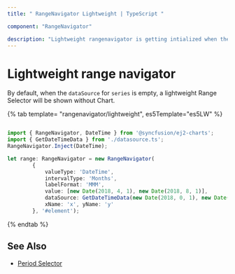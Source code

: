 ```yaml
---
title: " RangeNavigator Lightweight | TypeScript "

component: "RangeNavigator"

description: "Lightweight rangenavigator is getting intialized when the datasource for series property is empty."
---
```


# Lightweight range navigator

By default, when the `dataSource` for `series` is empty, a lightweight Range Selector will be shown without Chart.

{% tab template= "rangenavigator/lightweight", es5Template="es5LW" %}

```typescript

import { RangeNavigator, DateTime } from '@syncfusion/ej2-charts';
import { GetDateTimeData } from './datasource.ts';
RangeNavigator.Inject(DateTime);

let range: RangeNavigator = new RangeNavigator(
        {
            valueType: 'DateTime',
            intervalType: 'Months',
            labelFormat: 'MMM',
            value: [new Date(2018, 4, 1), new Date(2018, 8, 1)],
            dataSource: GetDateTimeData(new Date(2018, 0, 1), new Date(2019, 0, 1)),
            xName: 'x', yName: 'y'
        }, '#element');
```

{% endtab %}

## See Also

* [Period Selector](./period-selector/)